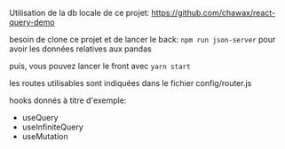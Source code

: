 Utilisation de la db locale de ce projet: https://github.com/chawax/react-query-demo

besoin de clone ce projet et de lancer le back: `npm run json-server` pour avoir les données relatives aux pandas

puis, vous pouvez lancer le front avec `yarn start`

les routes utilisables sont indiquées dans le fichier config/router.js

hooks donnés à titre d'exemple:
- useQuery
- useInfiniteQuery
- useMutation